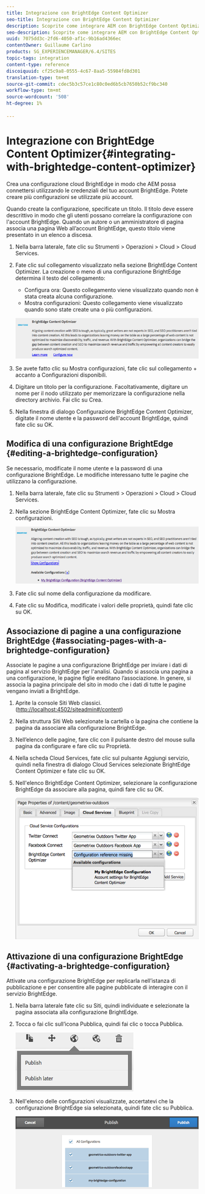 ```yaml
---
title: Integrazione con BrightEdge Content Optimizer
seo-title: Integrazione con BrightEdge Content Optimizer
description: Scoprite come integrare AEM con BrightEdge Content Optimizer.
seo-description: Scoprite come integrare AEM con BrightEdge Content Optimizer.
uuid: 7075dd3c-2fd6-4050-af1c-9b16ad4366ec
contentOwner: Guillaume Carlino
products: SG_EXPERIENCEMANAGER/6.4/SITES
topic-tags: integration
content-type: reference
discoiquuid: cf25c9a8-0555-4c67-8aa5-55984fd8d301
translation-type: tm+mt
source-git-commit: cdec5b3c57ce1c80c0ed6b5cb7650b52cf9bc340
workflow-type: tm+mt
source-wordcount: '508'
ht-degree: 1%

---
```



# Integrazione con BrightEdge Content Optimizer{#integrating-with-brightedge-content-optimizer}

Crea una configurazione cloud BrightEdge in modo che AEM possa connettersi utilizzando le credenziali del tuo account BrightEdge. Potete creare più configurazioni se utilizzate più account.

Quando create la configurazione, specificate un titolo. Il titolo deve essere descrittivo in modo che gli utenti possano correlare la configurazione con l&#39;account BrightEdge. Quando un autore o un amministratore di pagina associa una pagina Web all’account BrightEdge, questo titolo viene presentato in un elenco a discesa.

1. Nella barra laterale, fate clic su Strumenti > Operazioni > Cloud > Cloud Services.
1. Fate clic sul collegamento visualizzato nella sezione BrightEdge Content Optimizer. La creazione o meno di una configurazione BrightEdge determina il testo del collegamento:

   * Configura ora: Questo collegamento viene visualizzato quando non è stata creata alcuna configurazione.
   * Mostra configurazioni: Questo collegamento viene visualizzato quando sono state create una o più configurazioni.

   ![chlimage_1-4](assets/chlimage_1-4.png)

1. Se avete fatto clic su Mostra configurazioni, fate clic sul collegamento + accanto a Configurazioni disponibili.
1. Digitare un titolo per la configurazione. Facoltativamente, digitare un nome per il nodo utilizzato per memorizzare la configurazione nella directory archivio. Fai clic su Crea.
1. Nella finestra di dialogo Configurazione BrightEdge Content Optimizer, digitate il nome utente e la password dell&#39;account BrightEdge, quindi fate clic su OK.

## Modifica di una configurazione BrightEdge {#editing-a-brightedge-configuration}

Se necessario, modificate il nome utente e la password di una configurazione BrightEdge. Le modifiche interessano tutte le pagine che utilizzano la configurazione.

1. Nella barra laterale, fate clic su Strumenti > Operazioni > Cloud > Cloud Services.
1. Nella sezione BrightEdge Content Optimizer, fate clic su Mostra configurazioni.

   ![chlimage_1-5](assets/chlimage_1-5.png)

1. Fate clic sul nome della configurazione da modificare.
1. Fate clic su Modifica, modificate i valori delle proprietà, quindi fate clic su OK.

## Associazione di pagine a una configurazione BrightEdge {#associating-pages-with-a-brightedge-configuration}

Associate le pagine a una configurazione BrightEdge per inviare i dati di pagina al servizio BrightEdge per l&#39;analisi. Quando si associa una pagina a una configurazione, le pagine figlie ereditano l’associazione. In genere, si associa la pagina principale del sito in modo che i dati di tutte le pagine vengano inviati a BrightEdge.

1. Aprite la console Siti Web classici. ([http://localhost:4502/siteadmin#/content](http://localhost:4502/siteadmin#/content))
1. Nella struttura Siti Web selezionate la cartella o la pagina che contiene la pagina da associare alla configurazione BrightEdge.
1. Nell’elenco delle pagine, fare clic con il pulsante destro del mouse sulla pagina da configurare e fare clic su Proprietà.
1. Nella scheda Cloud Services, fate clic sul pulsante Aggiungi servizio, quindi nella finestra di dialogo Cloud Services selezionate BrightEdge Content Optimizer e fate clic su OK.
1. Nell&#39;elenco BrightEdge Content Optimizer, selezionare la configurazione BrightEdge da associare alla pagina, quindi fare clic su OK.

   ![chlimage_1-6](assets/chlimage_1-6.png)

## Attivazione di una configurazione BrightEdge {#activating-a-brightedge-configuration}

Attivate una configurazione BrightEdge per replicarla nell’istanza di pubblicazione e per consentire alle pagine pubblicate di interagire con il servizio BrightEdge.

1. Nella barra laterale fate clic su Siti, quindi individuate e selezionate la pagina associata alla configurazione BrightEdge.
1. Tocca o fai clic sull’icona Pubblica, quindi fai clic o tocca Pubblica.

   ![chlimage_1-7](assets/chlimage_1-7.png)

1. Nell&#39;elenco delle configurazioni visualizzate, accertatevi che la configurazione BrightEdge sia selezionata, quindi fate clic su Pubblica.

   ![chlimage_1-8](assets/chlimage_1-8.png)

